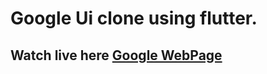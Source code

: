 # Google Ui clone using flutter.
## Watch live here [Google WebPage](https://imanojg-hub.github.io/google_ui/)
